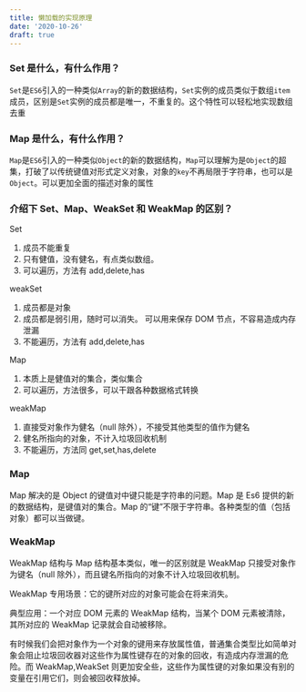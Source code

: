 ```yaml
---
title: 懒加载的实现原理
date: '2020-10-26'
draft: true
---
```


### Set 是什么，有什么作用？

`Set`是`ES6`引入的一种类似`Array`的新的数据结构，`Set`实例的成员类似于数组`item`成员，区别是`Set`实例的成员都是唯一，不重复的。这个特性可以轻松地实现数组去重

### Map 是什么，有什么作用？

`Map`是`ES6`引入的一种类似`Object`的新的数据结构，`Map`可以理解为是`Object`的超集，打破了以传统键值对形式定义对象，对象的`key`不再局限于字符串，也可以是`Object`。可以更加全面的描述对象的属性

### 介绍下 Set、Map、WeakSet 和 WeakMap 的区别？

Set

1. 成员不能重复
2. 只有健值，没有健名，有点类似数组。
3. 可以遍历，方法有 add,delete,has

weakSet

1. 成员都是对象
2. 成员都是弱引用，随时可以消失。 可以用来保存 DOM 节点，不容易造成内存泄漏
3. 不能遍历，方法有 add,delete,has

Map

1. 本质上是健值对的集合，类似集合
2. 可以遍历，方法很多，可以干跟各种数据格式转换

weakMap

1. 直接受对象作为健名（null 除外），不接受其他类型的值作为健名
2. 健名所指向的对象，不计入垃圾回收机制
3. 不能遍历，方法同 get,set,has,delete

### Map

Map 解决的是 Object 的键值对中键只能是字符串的问题。Map 是 Es6 提供的新的数据结构，是键值对的集合。Map 的“键”不限于字符串。各种类型的值（包括对象）都可以当做键。

### WeakMap

WeakMap 结构与 Map 结构基本类似，唯一的区别就是 WeakMap 只接受对象作为键名（null 除外），而且键名所指向的对象不计入垃圾回收机制。

WeakMap 专用场景：它的键所对应的对象可能会在将来消失。

典型应用：一个对应 DOM 元素的 WeakMap 结构，当某个 DOM 元素被清除，其所对应的 WeakMap 记录就会自动被移除。

有时候我们会把对象作为一个对象的键用来存放属性值，普通集合类型比如简单对象会阻止垃圾回收器对这些作为属性键存在的对象的回收，有造成内存泄漏的危险。而 WeakMap,WeakSet 则更加安全些，这些作为属性键的对象如果没有别的变量在引用它们，则会被回收释放掉。
